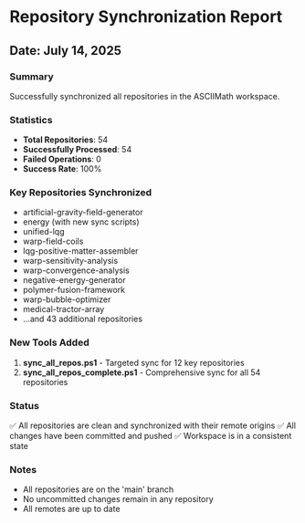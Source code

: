# Repository Synchronization Report
## Date: July 14, 2025

### Summary
Successfully synchronized all repositories in the ASCIIMath workspace.

### Statistics
- **Total Repositories**: 54
- **Successfully Processed**: 54
- **Failed Operations**: 0
- **Success Rate**: 100%

### Key Repositories Synchronized
- artificial-gravity-field-generator
- energy (with new sync scripts)
- unified-lqg
- warp-field-coils
- lqg-positive-matter-assembler
- warp-sensitivity-analysis
- warp-convergence-analysis
- negative-energy-generator
- polymer-fusion-framework
- warp-bubble-optimizer
- medical-tractor-array
- ...and 43 additional repositories

### New Tools Added
1. **sync_all_repos.ps1** - Targeted sync for 12 key repositories
2. **sync_all_repos_complete.ps1** - Comprehensive sync for all 54 repositories

### Status
✅ All repositories are clean and synchronized with their remote origins
✅ All changes have been committed and pushed
✅ Workspace is in a consistent state

### Notes
- All repositories are on the 'main' branch
- No uncommitted changes remain in any repository
- All remotes are up to date
